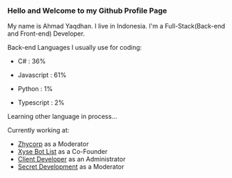 ### Hello and Welcome to my Github Profile Page

My name is Ahmad Yaqdhan. I live in Indonesia. I'm a Full-Stack(Back-end and Front-end) Developer.

Back-end Languages I usually use for coding:

- C# : 36%

- Javascript : 61%

- Python : 1%

- Typescript : 2%

Learning other language in process...


Currently working at:

- [Zhycorp](https://zhycorp.xyz/) as a Moderator
- [Xyse Bot List](https://xysebotlist.ga/) as a Co-Founder
- [Client Developer](https://clientdev.glitch.me/) as an Administrator
- [Secret Development](https://secretdev.tech) as a Moderator
